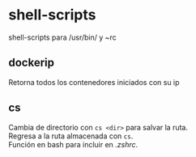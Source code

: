 # shell-scripts
shell-scripts para /usr/bin/ y ~rc

## dockerip
Retorna todos los contenedores iniciados con su ip 

## cs
Cambia de directorio con `cs <dir>` para salvar la ruta.    
Regresa a la ruta almacenada con `cs`.    
Función en bash para incluir en *.zshrc*.   
